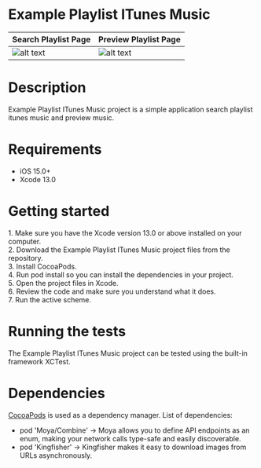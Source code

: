 # Example Playlist ITunes Music
| Search Playlist Page | Preview Playlist Page |
| ------------- | ------------- |
| ![alt text](https://ibb.org.ru/images/2023/07/23/Simulator-Screenshot---iPhone-14-Pro---2023-07-23-at-17.55.11.png) | ![alt text](https://ibb.org.ru/images/2023/07/23/Simulator-Screenshot---iPhone-14-Pro---2023-07-23-at-17.54.59.png) 

# Description
<p>Example Playlist ITunes Music project is a simple application search playlist itunes music and preview music.<br>


# Requirements
- iOS 15.0+
- Xcode 13.0

# Getting started
<p>
1. Make sure you have the Xcode version 13.0 or above installed on your computer.<br>
2. Download the Example Playlist ITunes Music project files from the repository.<br>
3. Install CocoaPods.<br>
4. Run pod install so you can install the dependencies in your project.<br>
5. Open the project files in Xcode.<br>
6. Review the code and make sure you understand what it does.<br>
7. Run the active scheme.<br>

# Running the tests
<p>The Example Playlist ITunes Music project can be tested using the built-in framework XCTest.<br>

# Dependencies
[CocoaPods](https://cocoapods.org) is used as a dependency manager.
List of dependencies: 
* pod 'Moya/Combine' -> Moya allows you to define API endpoints as an enum, making your network calls type-safe and easily discoverable.
* pod 'Kingfisher' -> Kingfisher makes it easy to download images from URLs asynchronously.